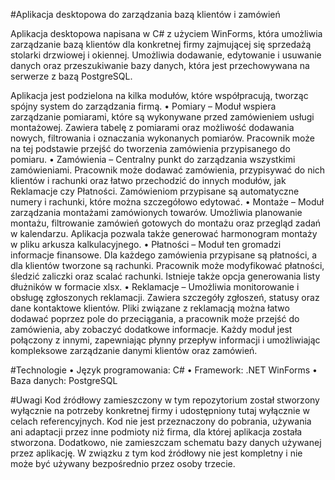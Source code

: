 #Aplikacja desktopowa do zarządzania bazą klientów i zamówień

Aplikacja desktopowa napisana w C# z użyciem WinForms, która umożliwia zarządzanie bazą klientów dla konkretnej firmy zajmującej się sprzedażą stolarki drzwiowej i okiennej. Umożliwia dodawanie, edytowanie i usuwanie danych oraz przeszukiwanie bazy danych, która jest przechowywana na serwerze z bazą PostgreSQL.

Aplikacja jest podzielona na kilka modułów, które współpracują, tworząc spójny system do zarządzania firmą.
	• Pomiary – Moduł wspiera zarządzanie pomiarami, które są wykonywane przed zamówieniem usługi montażowej. Zawiera tabelę z pomiarami oraz możliwość dodawania nowych, filtrowania i oznaczania wykonanych pomiarów. Pracownik może na tej podstawie przejść do tworzenia zamówienia przypisanego do pomiaru.
	• Zamówienia – Centralny punkt do zarządzania wszystkimi zamówieniami. Pracownik może dodawać zamówienia, przypisywać do nich klientów i rachunki oraz łatwo przechodzić do innych modułów, jak Reklamacje czy Płatności. Zamówieniom przypisane są automatyczne numery i rachunki, które można szczegółowo edytować.
	• Montaże – Moduł zarządzania montażami zamówionych towarów. Umożliwia planowanie montażu, filtrowanie zamówień gotowych do montażu oraz przegląd zadań w kalendarzu. Aplikacja pozwala także generować harmonogram montaży w pliku arkusza kalkulacyjnego.
	• Płatności – Moduł ten gromadzi informacje finansowe. Dla każdego zamówienia przypisane są płatności, a dla klientów tworzone są rachunki. Pracownik może modyfikować płatności, śledzić zaliczki oraz scalać rachunki. Istnieje także opcja generowania listy dłużników w formacie xlsx.
	• Reklamacje – Umożliwia monitorowanie i obsługę zgłoszonych reklamacji. Zawiera szczegóły zgłoszeń, statusy oraz dane kontaktowe klientów. Pliki związane z reklamacją można łatwo dodawać poprzez pole do przeciągania, a pracownik może przejść do zamówienia, aby zobaczyć dodatkowe informacje.
Każdy moduł jest połączony z innymi, zapewniając płynny przepływ informacji i umożliwiając kompleksowe zarządzanie danymi klientów oraz zamówień.

#Technologie
	• Język programowania: C#
	• Framework: .NET WinForms
	• Baza danych: PostgreSQL

#Uwagi
Kod źródłowy zamieszczony w tym repozytorium został stworzony wyłącznie na potrzeby konkretnej firmy i udostępniony tutaj wyłącznie w celach referencyjnych. Kod nie jest przeznaczony do pobrania, używania ani adaptacji przez inne podmioty niż firma, dla której aplikacja została stworzona.
Dodatkowo, nie zamieszczam schematu bazy danych używanej przez aplikację. W związku z tym kod źródłowy nie jest kompletny i nie może być używany bezpośrednio przez osoby trzecie.
